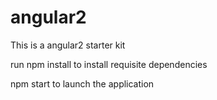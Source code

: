 # angular2
This is a angular2 starter kit

run npm install to install requisite dependencies

npm start to launch the application

